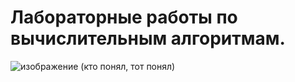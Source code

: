 # Лабораторные работы по вычислительным алгоритмам.

![изображение](https://github.com/user-attachments/assets/73102ff0-9541-4460-93b7-5d2a06b7f33f)
(кто понял, тот понял)
